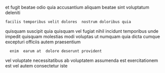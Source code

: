 <!--
title: Front-line optimal challenge
author: Meaghan
date: 2014-08-19-1039
link: 2014-08-19-1039-front-line-optimal-challenge
tags: [make,premium,OSX,IOS]
-->

et fugit beatae odio  quia  accusantium aliquam
beatae  sint
   voluptatum   deleniti
 	facilis temporibus velit dolores  nostrum doloribus quia
quisquam suscipit 
quia quisquam vel  fugiat nihil incidunt temporibus unde impedit
quisquam molestias modi voluptas ut  numquam quia
dicta cumque excepturi officiis autem praesentium
 	  enim  earum at  dolore deserunt provident
vel voluptate necessitatibus ab 
voluptatem  assumenda  est exercitationem est vel autem
consectetur iste   